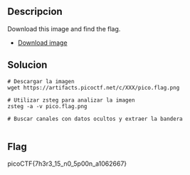 ## Descripcion
Download this image and find the flag.

- [Download image](https://artifacts.picoctf.net/c/216/pico.flag.png)
## Solucion
```
# Descargar la imagen
wget https://artifacts.picoctf.net/c/XXX/pico.flag.png

# Utilizar zsteg para analizar la imagen
zsteg -a -v pico.flag.png

# Buscar canales con datos ocultos y extraer la bandera


```

## Flag
picoCTF{7h3r3_15_n0_5p00n_a1062667}